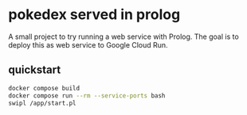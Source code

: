 # pokedex served in prolog

A small project to try running a web service with Prolog. The goal is to deploy
this as web service to Google Cloud Run.

## quickstart

```bash
docker compose build
docker compose run --rm --service-ports bash
swipl /app/start.pl
```
